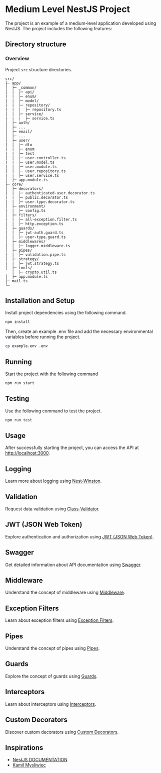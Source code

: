 # Medium Level NestJS Project

The project is an example of a medium-level application developed using NestJS. The project includes the following features:

## Directory structure

### Overview

Project `src` structure directories.

```
src/
├─ app/
│  ├─ _common/
|  |  ├─ api/
|  |  ├─ enum/
|  |  ├─ model/
|  |  ├─ repository/
|  |  |  ├─ repository.ts
|  |  ├─ service/
|  |  |  ├─ service.ts
│  ├─ auth/
│  ├─ ...
│  ├─ email/
│  ├─ ...
│  ├─ user/
|  |  ├─ dto
|  |  ├─ enum
|  |  ├─ test
|  |  ├─ user.controller.ts
|  |  ├─ user.model.ts
|  |  ├─ user.module.ts
|  |  ├─ user.repository.ts
|  |  ├─ user.service.ts
│  ├─ app.module.ts
├─ core/
│  ├─ decorators/
|  |  ├─ authenticated-user.decorator.ts
|  |  ├─ public.decorator.ts
|  |  ├─ user-type.decorator.ts
│  ├─ environment/
|  |  ├─ config.ts
│  ├─ filters/
|  |  ├─ all-exception.filter.ts
|  |  ├─ http.exception.ts
│  ├─ guards/
|  |  ├─ jwt-auth.guard.ts
|  |  ├─ user-type.guard.ts
│  ├─ middlewares/
|  |  ├─ logger.middleware.ts
│  ├─ pipes/
|  |  ├─ validation.pipe.ts
│  ├─ strategy/
|  |  ├─ jwt.strategy.ts
│  ├─ tools/
   │  ├─ crypto.util.ts
│  ├─ app.module.ts
├─ mail.ts
└─
```
## Installation and Setup

Install project dependencies using the following command.
```bash
npm install
```
Then, create an example .env file and add the necessary environmental variables before running the project.

```bash
cp example.env .env
```
## Running
Start the project with the following command

```bash
npm run start
```
## Testing
Use the following command to test the project.
```bash
npm run test
```
## Usage
After successfully starting the project, you can access the API at [http://localhost:3000](http://localhost:3000).

## Logging
Learn more about logging using [Nest-Winston](https://docs.nestjs.com/techniques/logger#winston).

## Validation
Request data validation using [Class-Validator](https://github.com/typestack/class-validator).

## JWT (JSON Web Token)
Explore authentication and authorization using [JWT (JSON Web Token)](https://docs.nestjs.com/security/authentication#json-web-token-authentication).

## Swagger
Get detailed information about API documentation using [Swagger](https://docs.nestjs.com/openapi/introduction).

## Middleware
Understand the concept of middleware using [Middleware](https://docs.nestjs.com/middleware).

## Exception Filters
Learn about exception filters using [Exception Filters](https://docs.nestjs.com/exception-filters).

## Pipes
Understand the concept of pipes using [Pipes](https://docs.nestjs.com/pipes).

## Guards
Explore the concept of guards using [Guards](https://docs.nestjs.com/guards).

## Interceptors
Learn about interceptors using [Interceptors](https://docs.nestjs.com/interceptors).

## Custom Decorators
Discover custom decorators using [Custom Decorators](https://docs.nestjs.com/custom-decorators).

## Inspirations
- [NestJS DOCUMENTATION ](https://docs.nestjs.com)
- [Kamil Mysliwiec](https://twitter.com/kammysliwiec)






